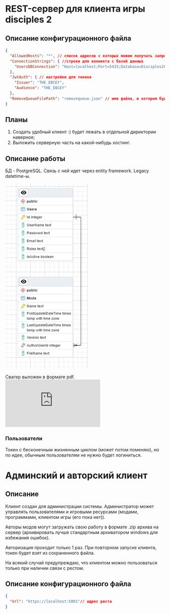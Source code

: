 # REST-сервер для клиента игры disciples 2
## Описание конфигурационного файла
```json
{
  "AllowedHosts": "*", // список адресов с которых можем получать запросы
  "ConnectionStrings": { //строки для коннекта с базой данных
    "UsersDBConnection": "Host=localhost;Port=5433;Database=Disciples2ClientDB;Username=postgres;Password=123" //пока используется только эта
  },
  "JwtAuth": { // настройки для токена
    "Issuer": "THE_EBCEY",
    "Audience": "THE_EBCEY"
  },
  "RemoveQueueFilePath": "removequeue.json" // имя файла, в котором будет хранится очередь запросов на удаление файла мода
}
```
## Планы
1. Создать удобный клиент :) будет лежать в отдельной дириктории наверное;
2. Выложить серверную часть на какой-нибудь хостинг.

## Описание работы
БД - PostgreSQL. Связь с ней идет через entity framework. Legacy datetime-ы.

![ERD](https://github.com/EBCEYS/DisciplesClient-Rest-Server/blob/main/BD_ERD.png)

Свагер выложен в формате pdf.
![swagger](https://github.com/EBCEYS/DisciplesClient-Rest-Server/blob/main/Swagger%20UI.pdf)
### Пользователи
Токен с бесконечным жизненным циклом (может потом поменяю), но по идее, обычным пользователям не нужно будет логиниться.

# Админский и авторский клиент
## Описание
Клиент создан для администрации системы. Администратор может управлять пользователями и игровыми ресурсами (модами, программами, клиентом игры (его пока нет)).

Авторы модов могут загружать свою работу в формате .zip архива на сервер (архивировать лучше стандартным архиватором windows для избежания ошибок).

Авторизация проходит только 1 раз. При повторном запуске клиента, токен будет взят из сохраненного файла.

На всякий случай предупреждаю, что клиентом можно пользоваться только при наличии связи с рестом.
## Описание конфигурационного файла
```json
{
  "Url": "https://localhost:5001"// адрес реста
}

```